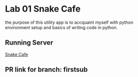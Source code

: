 # Lab 01 Snake Cafe

the purpose of this utility app is to accquaint myself with python environment setup and basics of writing code in python. 

## Running Server
[Snake Cafe](https://masonchance.github.io/snake-cafe/.)

## PR link for branch: firstsub
